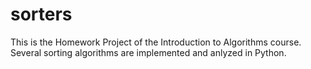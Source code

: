 # sorters
This is the Homework Project of the Introduction to Algorithms course.
Several sorting algorithms are implemented and anlyzed in Python.

